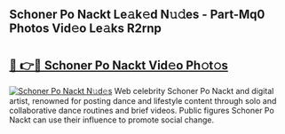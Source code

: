 ## Schoner Po Nackt Le𝚊k𝚎d N𝚞𝚍es - Part-Mq0 Photos Vid𝚎o Le𝚊ks R2rnp

# <h2><a href="http://fb2ic5.evod.top/?m=Schoner+Po+Nackt">🔗 👉🔴 Schoner Po Nackt Vid𝚎o Ph𝚘t𝚘s</a></h2>

[![Schoner Po Nackt N𝚞d𝚎s](https://i.imgur.com/8V9OHl7.gif)](http://fb2ic5.evod.top/?m=Schoner+Po+Nackt)
Web celebrity Schoner Po Nackt and digital artist, renowned for posting dance and lifestyle content through solo and collaborative dance routines and brief videos. Public figures Schoner Po Nackt can use their influence to promote social change. 
